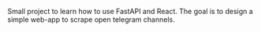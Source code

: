 Small project to learn how to use FastAPI and React. The goal is to design a simple web-app to scrape open telegram channels.